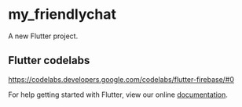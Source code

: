 # my_friendlychat

A new Flutter project.

## Flutter codelabs

https://codelabs.developers.google.com/codelabs/flutter-firebase/#0

For help getting started with Flutter, view our online
[documentation](https://flutter.io/).

